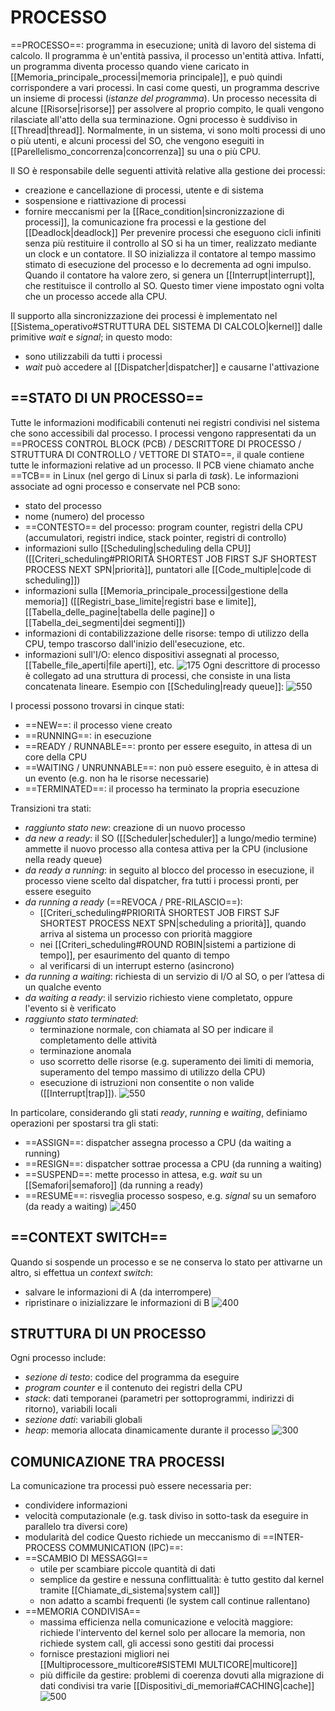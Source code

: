 # PROCESSO
==PROCESSO==: programma in esecuzione; unità di lavoro del sistema di calcolo.
Il programma è un'entità passiva, il processo un'entità attiva. Infatti, un programma diventa processo quando viene caricato in [[Memoria_principale_processi|memoria principale]], e può quindi corrispondere a vari processi. In casi come questi, un programma descrive un insieme di processi (_istanze del programma_).
Un processo necessita di alcune [[Risorse|risorse]] per assolvere al proprio compito, le quali vengono rilasciate all'atto della sua terminazione.
Ogni processo è suddiviso in [[Thread|thread]].
Normalmente, in un sistema, vi sono molti processi di uno o più utenti, e alcuni processi del SO, che vengono eseguiti in [[Parellelismo_concorrenza|concorrenza]] su una o più CPU.

Il SO è responsabile delle seguenti attività relative alla gestione dei processi:
- creazione e cancellazione di processi, utente e di sistema
- sospensione e riattivazione di processi
- fornire meccanismi per la [[Race_condition|sincronizzazione di processi]], la comunicazione fra processi e la gestione del [[Deadlock|deadlock]]
Per prevenire processi che eseguono cicli infiniti senza più restituire il controllo al SO si ha un timer, realizzato mediante un clock e un contatore. Il SO inizializza il contatore al tempo massimo stimato di esecuzione del processo e lo decrementa ad ogni impulso. Quando il contatore ha valore zero, si genera un [[Interrupt|interrupt]], che restituisce il controllo al SO. Questo timer viene impostato ogni volta che un processo accede alla CPU.

Il supporto alla sincronizzazione dei processi è implementato nel [[Sistema_operativo#STRUTTURA DEL SISTEMA DI CALCOLO|kernel]] dalle primitive _wait_ e _signal_; in questo modo:
- sono utilizzabili da tutti i processi
- _wait_ può accedere al [[Dispatcher|dispatcher]] e causarne l'attivazione

## ==STATO DI UN PROCESSO==
Tutte le informazioni modificabili contenuti nei registri condivisi nel sistema che sono accessibili dal processo.
I processi vengono rappresentati da un ==PROCESS CONTROL BLOCK (PCB) / DESCRITTORE DI PROCESSO / STRUTTURA DI CONTROLLO / VETTORE DI STATO==, il quale contiene tutte le informazioni relative ad un processo.
Il PCB viene chiamato anche ==TCB== in Linux (nel gergo di Linux si parla di _task_).
Le informazioni associate ad ogni processo e conservate nel PCB sono:
- stato del processo
- nome (numero) del processo
- ==CONTESTO== del processo: program counter, registri della CPU (accumulatori, registri indice, stack pointer, registri di controllo)
- informazioni sullo [[Scheduling|scheduling della CPU]] ([[Criteri_scheduling#PRIORITÀ SHORTEST JOB FIRST SJF SHORTEST PROCESS NEXT SPN|priorità]], puntatori alle [[Code_multiple|code di scheduling]])
- informazioni sulla [[Memoria_principale_processi|gestione della memoria]] ([[Registri_base_limite|registri base e limite]], [[Tabella_delle_pagine|tabella delle pagine]] o [[Tabella_dei_segmenti|dei segmenti]])
- informazioni di contabilizzazione delle risorse: tempo di utilizzo della CPU, tempo trascorso dall'inizio dell'esecuzione, etc.
- informazioni sull'I/O: elenco dispositivi assegnati al processo, [[Tabelle_file_aperti|file aperti]], etc.
![175](pcb.png)
Ogni descrittore di processo è collegato ad una struttura di processi, che consiste in una lista concatenata lineare.
Esempio con [[Scheduling|ready queue]]:
![550](descrittore_processo.png)

I processi possono trovarsi in cinque stati:
- ==NEW==: il processo viene creato
- ==RUNNING==: in esecuzione
- ==READY / RUNNABLE==: pronto per essere eseguito, in attesa di un core della CPU
- ==WAITING / UNRUNNABLE==: non può essere eseguito, è in attesa di un evento (e.g. non ha le risorse necessarie)
- ==TERMINATED==: il processo ha terminato la propria esecuzione

Transizioni tra stati:
- _raggiunto stato new_: creazione di un nuovo processo
- _da new a ready_: il SO ([[Scheduler|scheduler]] a lungo/medio termine) ammette il nuovo processo alla contesa attiva per la CPU (inclusione nella ready queue)
- _da ready a running_: in seguito al blocco del processo in esecuzione, il processo viene scelto dal dispatcher, fra tutti i processi pronti, per essere eseguito
- _da running a ready_ (==REVOCA / PRE-RILASCIO==):
	- [[Criteri_scheduling#PRIORITÀ SHORTEST JOB FIRST SJF SHORTEST PROCESS NEXT SPN|scheduling a priorità]], quando arriva al sistema un processo con priorità maggiore
	- nei [[Criteri_scheduling#ROUND ROBIN|sistemi a partizione di tempo]], per esaurimento del quanto di tempo
	- al verificarsi di un interrupt esterno (asincrono)
- _da running a waiting_: richiesta di un servizio di I/O al SO, o per l’attesa di un qualche evento
- _da waiting a ready_: il servizio richiesto viene completato, oppure l'evento si è verificato
- _raggiunto stato terminated_:
	- terminazione normale, con chiamata al SO per indicare il completamento delle attività
	- terminazione anomala
	- uso scorretto delle risorse (e.g. superamento dei limiti di memoria, superamento del tempo massimo di utilizzo della CPU)
	- esecuzione di istruzioni non consentite o non valide ([[Interrupt|trap]]).
	![550](stati_processo.png)

In particolare, considerando gli stati _ready_, _running_ e _waiting_, definiamo operazioni per spostarsi tra gli stati:
- ==ASSIGN==: dispatcher assegna processo a CPU (da waiting a running)
- ==RESIGN==: dispatcher sottrae processa a CPU (da running a waiting)
- ==SUSPEND==: mette processo in attesa, e.g. _wait_ su un [[Semafori|semaforo]] (da running a ready)
- ==RESUME==: risveglia processo sospeso, e.g. _signal_ su un semaforo (da ready a waiting)
![450](processo_stati.png)

## ==CONTEXT SWITCH==
Quando si sospende un processo e se ne conserva lo stato per attivarne un altro, si effettua un _context switch_:
- salvare le informazioni di A (da interrompere)
- ripristinare o inizializzare le informazioni di B
![400](context_switch.png)

## STRUTTURA DI UN PROCESSO
Ogni processo include:
- _sezione di testo_: codice del programma da eseguire
- _program counter_ e il contenuto dei registri della CPU
- _stack_: dati temporanei (parametri per sottoprogrammi, indirizzi di ritorno), variabili locali
- _sezione dati_: variabili globali
- _heap_: memoria allocata dinamicamente durante il processo
![300](processo.png)

## COMUNICAZIONE TRA PROCESSI
La comunicazione tra processi può essere necessaria per:
- condividere informazioni
- velocità computazionale (e.g. task diviso in sotto-task da eseguire in parallelo tra diversi core)
- modularità del codice
Questo richiede un meccanismo di ==INTER-PROCESS COMMUNICATION (IPC)==:
- ==SCAMBIO DI MESSAGGI==
	- utile per scambiare piccole quantità di dati
	- semplice da gestire e nessuna conflittualità: è tutto gestito dal kernel tramite [[Chiamate_di_sistema|system call]]
	- non adatto a scambi frequenti (le system call continue rallentano)
- ==MEMORIA CONDIVISA==
	- massima efficienza nella comunicazione e velocità maggiore: richiede l'intervento del kernel solo per allocare la memoria, non richiede system call, gli accessi sono gestiti dai processi
	- fornisce prestazioni migliori nei [[Multiprocessore_multicore#SISTEMI MULTICORE|multicore]]
	- più difficile da gestire: problemi di coerenza dovuti alla migrazione di dati condivisi tra varie [[Dispositivi_di_memoria#CACHING|cache]]
![500](comunicazione_processi.png)